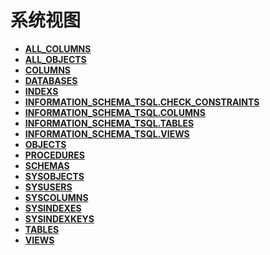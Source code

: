 # 系统视图

- **[ALL_COLUMNS](shark-ALL_COLUMNS.md)**
- **[ALL_OBJECTS](shark-ALL_OBJECTS.md)**
- **[COLUMNS](shark-COLUMNS.md)**
- **[DATABASES](shark-DATABASES.md)**
- **[INDEXS](shark-INDEXS.md)**
- **[INFORMATION_SCHEMA_TSQL.CHECK_CONSTRAINTS](shark-INFORMATION_SCHEMA_TSQL.CHECK_CONSTRAINTS.md)**
- **[INFORMATION_SCHEMA_TSQL.COLUMNS](shark-INFORMATION_SCHEMA_TSQL.COLUMNS.md)**
- **[INFORMATION_SCHEMA_TSQL.TABLES](shark-INFORMATION_SCHEMA_TSQL.TABLES.md)**
- **[INFORMATION_SCHEMA_TSQL.VIEWS](shark-INFORMATION_SCHEMA_TSQL.VIEWS.md)**
- **[OBJECTS](shark-OBJECTS.md)**
- **[PROCEDURES](shark-PROCEDURES.md)**
- **[SCHEMAS](shark-SCHEMAS.md)**
- **[SYSOBJECTS](shark-SYSOBJECTS.md)**
- **[SYSUSERS](shark-SYSUSERS.md)**
- **[SYSCOLUMNS](shark-SYSCOLUMNS.md)**
- **[SYSINDEXES](shark-SYSINDEXES.md)**
- **[SYSINDEXKEYS](shark-SYSINDEXKEYS.md)**
- **[TABLES](shark-TABLES.md)**
- **[VIEWS](shark-VIEWS.md)**